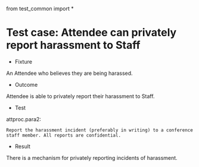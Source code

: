 from test_common import *

# Test case: Attendee can privately report harassment to Staff

* Fixture

An Attendee who believes they are being harassed.

* Outcome

Attendee is able to privately report their harassment to Staff.

* Test

attproc.para2:

    Report the harassment incident (preferably in writing) to a conference staff member. All reports are confidential.

* Result

There is a mechanism for privately reporting incidents of harassment.
